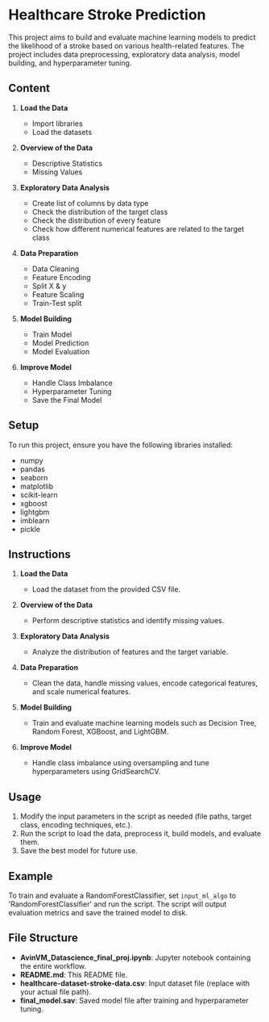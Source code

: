 # Healthcare Stroke Prediction

This project aims to build and evaluate machine learning models to predict the likelihood of a stroke based on various health-related features. The project includes data preprocessing, exploratory data analysis, model building, and hyperparameter tuning.

## Content

1. **Load the Data**
   - Import libraries
   - Load the datasets
  
2. **Overview of the Data**
   - Descriptive Statistics
   - Missing Values
  
3. **Exploratory Data Analysis**
   - Create list of columns by data type
   - Check the distribution of the target class
   - Check the distribution of every feature
   - Check how different numerical features are related to the target class
  
4. **Data Preparation**
   - Data Cleaning
   - Feature Encoding
   - Split X & y
   - Feature Scaling
   - Train-Test split
  
5. **Model Building**
   - Train Model
   - Model Prediction
   - Model Evaluation
  
6. **Improve Model**
   - Handle Class Imbalance
   - Hyperparameter Tuning
   - Save the Final Model

## Setup

To run this project, ensure you have the following libraries installed:

- numpy
- pandas
- seaborn
- matplotlib
- scikit-learn
- xgboost
- lightgbm
- imblearn
- pickle

## Instructions

1. **Load the Data**
   - Load the dataset from the provided CSV file.

2. **Overview of the Data**
   - Perform descriptive statistics and identify missing values.

3. **Exploratory Data Analysis**
   - Analyze the distribution of features and the target variable.

4. **Data Preparation**
   - Clean the data, handle missing values, encode categorical features, and scale numerical features.

5. **Model Building**
   - Train and evaluate machine learning models such as Decision Tree, Random Forest, XGBoost, and LightGBM.

6. **Improve Model**
   - Handle class imbalance using oversampling and tune hyperparameters using GridSearchCV.

## Usage

1. Modify the input parameters in the script as needed (file paths, target class, encoding techniques, etc.).
2. Run the script to load the data, preprocess it, build models, and evaluate them.
3. Save the best model for future use.

## Example

To train and evaluate a RandomForestClassifier, set `input_ml_algo` to 'RandomForestClassifier' and run the script. The script will output evaluation metrics and save the trained model to disk.

## File Structure

- **AvinVM_Datascience_final_proj.ipynb**: Jupyter notebook containing the entire workflow.
- **README.md**: This README file.
- **healthcare-dataset-stroke-data.csv**: Input dataset file (replace with your actual file path).
- **final_model.sav**: Saved model file after training and hyperparameter tuning.
